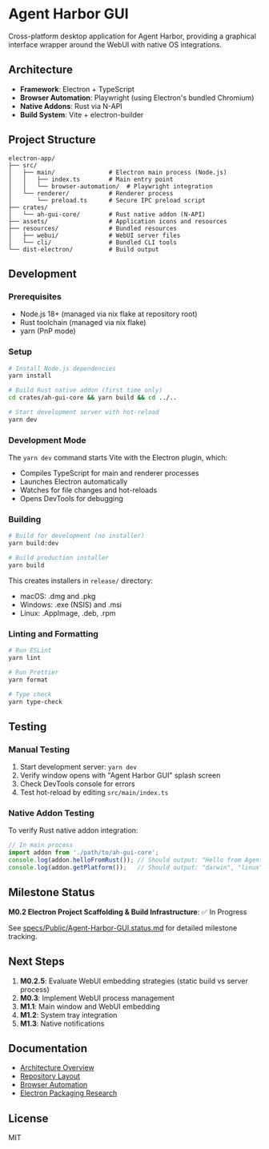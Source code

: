 # Agent Harbor GUI

Cross-platform desktop application for Agent Harbor, providing a graphical interface wrapper around the WebUI with native OS integrations.

## Architecture

- **Framework**: Electron + TypeScript
- **Browser Automation**: Playwright (using Electron's bundled Chromium)
- **Native Addons**: Rust via N-API
- **Build System**: Vite + electron-builder

## Project Structure

```
electron-app/
├── src/
│   ├── main/               # Electron main process (Node.js)
│   │   ├── index.ts        # Main entry point
│   │   └── browser-automation/  # Playwright integration
│   └── renderer/           # Renderer process
│       └── preload.ts      # Secure IPC preload script
├── crates/
│   └── ah-gui-core/        # Rust native addon (N-API)
├── assets/                 # Application icons and resources
├── resources/              # Bundled resources
│   ├── webui/              # WebUI server files
│   └── cli/                # Bundled CLI tools
└── dist-electron/          # Build output
```

## Development

### Prerequisites

- Node.js 18+ (managed via nix flake at repository root)
- Rust toolchain (managed via nix flake)
- yarn (PnP mode)

### Setup

```bash
# Install Node.js dependencies
yarn install

# Build Rust native addon (first time only)
cd crates/ah-gui-core && yarn build && cd ../..

# Start development server with hot-reload
yarn dev
```

### Development Mode

The `yarn dev` command starts Vite with the Electron plugin, which:

- Compiles TypeScript for main and renderer processes
- Launches Electron automatically
- Watches for file changes and hot-reloads
- Opens DevTools for debugging

### Building

```bash
# Build for development (no installer)
yarn build:dev

# Build production installer
yarn build
```

This creates installers in `release/` directory:

- macOS: .dmg and .pkg
- Windows: .exe (NSIS) and .msi
- Linux: .AppImage, .deb, .rpm

### Linting and Formatting

```bash
# Run ESLint
yarn lint

# Run Prettier
yarn format

# Type check
yarn type-check
```

## Testing

### Manual Testing

1. Start development server: `yarn dev`
2. Verify window opens with "Agent Harbor GUI" splash screen
3. Check DevTools console for errors
4. Test hot-reload by editing `src/main/index.ts`

### Native Addon Testing

To verify Rust native addon integration:

<!-- prettier-ignore -->
```typescript
// In main process
import addon from './path/to/ah-gui-core';
console.log(addon.helloFromRust()); // Should output: "Hello from Agent Harbor GUI Core (Rust)!"
console.log(addon.getPlatform());   // Should output: "darwin", "linux", or "win32"
```

## Milestone Status

**M0.2 Electron Project Scaffolding & Build Infrastructure**: ✅ In Progress

See [specs/Public/Agent-Harbor-GUI.status.md](../../specs/Public/Agent-Harbor-GUI.status.md) for detailed milestone tracking.

## Next Steps

1. **M0.2.5**: Evaluate WebUI embedding strategies (static build vs server process)
2. **M0.3**: Implement WebUI process management
3. **M1.1**: Main window and WebUI embedding
4. **M1.2**: System tray integration
5. **M1.3**: Native notifications

## Documentation

- [Architecture Overview](../../specs/Public/Agent-Harbor-GUI.status.md)
- [Repository Layout](../../specs/Public/Repository-Layout.md)
- [Browser Automation](../../specs/Public/Browser-Automation/)
- [Electron Packaging Research](../../specs/Research/Electron-Packaging/)

## License

MIT
